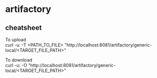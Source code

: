 # artifactory
## cheatsheet  
  
To upload  
curl -u<USERNAME>:<PASSWORD> -T <PATH_TO_FILE> "http://localhost:8081/artifactory/generic-local/<TARGET_FILE_PATH>"  
   
To download     
curl -u<USERNAME>:<PASSWORD> -O "http://localhost:8081/artifactory/generic-local/<TARGET_FILE_PATH>"
  
